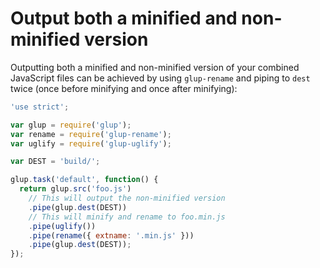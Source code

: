 # Output both a minified and non-minified version

Outputting both a minified and non-minified version of your combined JavaScript files can be achieved by using `glup-rename` and piping to `dest` twice (once before minifying and once after minifying):

```js
'use strict';

var glup = require('glup');
var rename = require('glup-rename');
var uglify = require('glup-uglify');

var DEST = 'build/';

glup.task('default', function() {
  return glup.src('foo.js')
    // This will output the non-minified version
    .pipe(glup.dest(DEST))
    // This will minify and rename to foo.min.js
    .pipe(uglify())
    .pipe(rename({ extname: '.min.js' }))
    .pipe(glup.dest(DEST));
});

```

